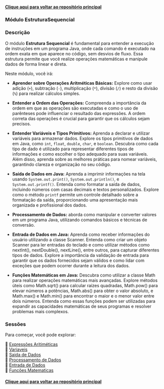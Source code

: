 #### [Clique aqui para voltar ao repositório principal](https://github.com/gabrielmelim/JAVA)
### Módulo EstruturaSequencial

### Descrição

O módulo **Estrutura Sequencial** é fundamental para entender a execução de instruções em um programa Java, onde cada comando é executado na ordem exata em que aparece no código, sem desvios de fluxo. Essa estrutura permite que você realize operações matemáticas e manipule dados de forma linear e direta.

Neste módulo, você irá:

- **Aprender sobre Operações Aritméticas Básicas:** Explore como usar adição (`+`), subtração (`-`), multiplicação (`*`), divisão (`/`) e resto da divisão (`%`) para realizar cálculos simples.
  
- **Entender a Ordem das Operações:** Compreenda a importância da ordem em que as operações são executadas e como o uso de parênteses pode influenciar o resultado das expressões. A ordem correta das operações é crucial para garantir que os cálculos sejam precisos.

- **Entender Variáveis e Tipos Primitivos:** Aprenda a declarar e utilizar variáveis para armazenar dados. Explore os tipos primitivos de dados em Java, como `int`, `float`, `double`, `char`, e `boolean`. Descubra como cada tipo de dado é utilizado para representar diferentes tipos de informações e como escolher o tipo adequado para suas variáveis. Além disso, aprenda sobre as melhores práticas para nomear variáveis, garantindo clareza e organização no seu código.
  
- **Saída de Dados em Java:** Aprenda a imprimir informações na tela usando `System.out.print()`, `System.out.println()`, e `System.out.printf()`. Entenda como formatar a saída de dados, incluindo números com casas decimais e textos personalizados. Explore como o método `printf` permite um controle detalhado sobre a formatação da saída, proporcionando uma apresentação mais organizada e profissional dos dados.

- **Processamento de Dados:** aborda como manipular e converter valores em um programa Java, utilizando comandos básicos e técnicas de conversão.

- **Entrada de Dados em Java:** Aprenda como receber informações do usuário utilizando a classe Scanner. Entenda como criar um objeto Scanner para ler entradas do teclado e como utilizar métodos como nextInt(), nextDouble(), nextLine(), entre outros, para capturar diferentes tipos de dados. Explore a importância da validação de entrada para garantir que os dados fornecidos sejam válidos e como lidar com exceções que podem ocorrer durante a leitura dos dados.

- **Funções Matemáticas em Java:** Descubra como utilizar a classe Math para realizar operações matemáticas mais avançadas. Explore métodos úteis como Math.sqrt() para calcular raízes quadradas, Math.pow() para elevar números a potências, Math.abs() para obter o valor absoluto, e Math.max() e Math.min() para encontrar o maior e o menor valor entre dois números. Entenda como essas funções podem ser utilizadas para expandir as capacidades matemáticas de seus programas e resolver problemas mais complexos.

### Sessões

Para começar, você pode explorar:

📁 [Expressões Aritiméticas](https://github.com/gabrielmelim/JAVA/tree/EstruturaSequencial/Java/docs/Express%C3%B5es%20Aritm%C3%A9ticas)
<br>
📁 [Variaveis](https://github.com/gabrielmelim/JAVA/tree/EstruturaSequencial/Java/docs/TiposBasicosVariaveis)
<br>
📁 [Saida de Dados](https://github.com/gabrielmelim/JAVA/tree/EstruturaSequencial/Java/docs/SaidaDeDados)
<br>
📁 [Processamento de Dados](https://github.com/gabrielmelim/JAVA/tree/EstruturaSequencial/Java/docs/ProcessamentoDeDados)
<br>
📁 [Entrada de Dados](https://github.com/gabrielmelim/JAVA/tree/EstruturaSequencial/Java/docs/EntradaDeDados)
<br>
📁 [Funcões Matematicas](https://github.com/gabrielmelim/JAVA/tree/EstruturaSequencial/Java/docs/FuncoesMatematicas)



#### [Clique aqui para voltar ao repositório principal](https://github.com/gabrielmelim/JAVA)
